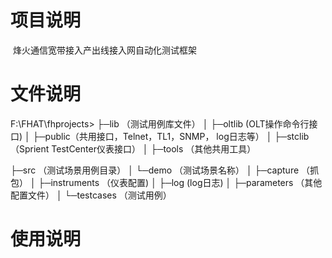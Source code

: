 # 项目说明
​	烽火通信宽带接入产出线接入网自动化测试框架

# 文件说明

F:\FHAT\fhprojects>
├─lib （测试用例库文件）
│  ├─oltlib (OLT操作命令行接口)
│  ├─public（共用接口，Telnet，TL1，SNMP， log日志等）
│  ├─stclib（Sprient TestCenter仪表接口）
│  ├─tools （其他共用工具）

├─src （测试场景用例目录）
│  └─demo （测试场景名称）
│      ├─capture   （抓包）
│      ├─instruments （仪表配置)
│      ├─log (log日志)
│      ├─parameters （其他配置文件）
│      └─testcases （测试用例）

# 使用说明

